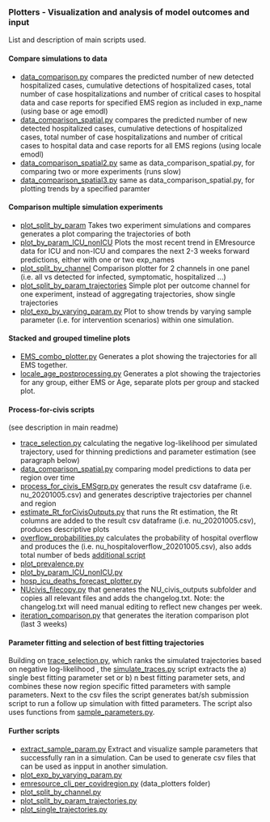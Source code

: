 
### Plotters  - Visualization and analysis of model outcomes and input
List and description of main scripts used.

#### Compare simulations to data 
- [data_comparison.py](https://github.com/numalariamodeling/covid-chicago/blob/master/plotters/data_comparison.py) 
compares the predicted number of new detected hospitalized cases, cumulative detections of hospitalized cases, total number of case hospitalizations and number of critical cases to hospital data and case reports for specified EMS region as included in exp_name (using base or age emodl)
- [data_comparison_spatial.py](https://github.com/numalariamodeling/covid-chicago/blob/master/plotters/data_comparison_spatial.py) 
compares the predicted number of new detected hospitalized cases, cumulative detections of hospitalized cases, total number of case hospitalizations and number of critical cases to hospital data and case reports for all EMS regions (using locale emodl) 
- [data_comparison_spatial2.py](https://github.com/numalariamodeling/covid-chicago/blob/master/plotters/data_comparison_spatial2.py) 
same as data_comparison_spatial.py, for comparing two or more experiments (runs slow)
- [data_comparison_spatial3.py](https://github.com/numalariamodeling/covid-chicago/blob/master/plotters/data_comparison_spatial3.py) 
same as data_comparison_spatial.py, for plotting trends by a specified paramter

#### Comparison multiple simulation experiments 
- [plot_split_by_param](https://github.com/numalariamodeling/covid-chicago/blob/master/plotters/plot_split_by_param.py)
Takes two experiment simulations and compares generates a plot comparing the trajectories of both
- [plot_by_param_ICU_nonICU](https://github.com/numalariamodeling/covid-chicago/blob/master/plotters/plot_by_param_ICU_nonICU.py)
Plots the most recent trend in EMresource data for ICU and non-ICU and compares the next 2-3 weeks forward predictions, either with one or two exp_names
- [plot_split_by_channel](https://github.com/numalariamodeling/covid-chicago/blob/master/plotters/plot_split_by_channel.py)
Comparison plotter for 2 channels in one panel (i.e. all vs detected for infected, symptomatic, hospitalized ...)
- [plot_split_by_param_trajectories](https://github.com/numalariamodeling/covid-chicago/blob/master/plotters/plot_split_by_param_trajectories.py)
Simple plot per outcome channel for one experiment, instead of aggregating trajectories, show single trajectories
- [plot_exp_by_varying_param.py](https://github.com/numalariamodeling/covid-chicago/blob/master/plotters/plot_exp_by_varying_param.py)
Plot to show trends by varying sample parameter (i.e. for intervention scenarios) within one simulation.

#### Stacked and grouped timeline plots
- [EMS_combo_plotter.py](https://github.com/numalariamodeling/covid-chicago/blob/master/plotters/EMS_combo_plotter.py)
Generates a plot showing the trajectories for all EMS together.
- [locale_age_postprocessing.py](https://github.com/numalariamodeling/covid-chicago/blob/master/plotters/locale_age_postprocessing.py)
Generates a plot showing the trajectories for any group, either EMS or Age, separate plots per group and stacked plot. 


#### Process-for-civis scripts
(see description in main readme)
- [trace_selection.py](https://github.com/numalariamodeling/covid-chicago/blob/master/plotters/trace_selection.py) calculating the negative log-likelihood per simulated trajectory, used for thinning predictions and parameter estimation (see paragraph below)
- [data_comparison_spatial.py](https://github.com/numalariamodeling/covid-chicago/blob/master/plotters/data_comparison_spatial.py) comparing model predictions to data per region over time
- [process_for_civis_EMSgrp.py](https://github.com/numalariamodeling/covid-chicago/blob/master/plotters/process_for_civis_EMSgrp.py) generates the result csv dataframe (i.e. nu_20201005.csv) and generates descriptive trajectories per channel and region
- [estimate_Rt_forCivisOutputs.py](https://github.com/numalariamodeling/covid-chicago/blob/master/plotters/estimate_Rt_forCivisOutputs.py)  that  runs the Rt estimation, the Rt columns are added to the result csv dataframe (i.e. nu_20201005.csv), produces descriptive plots
- [overflow_probabilities.py](https://github.com/numalariamodeling/covid-chicago/blob/master/plotters/overflow_probabilities.py) calculates the probability of hospital overflow and produces the  (i.e. nu_hospitaloverflow_20201005.csv), also adds total number of beds [additional script](https://github.com/numalariamodeling/covid-chicago/blob/master/plotters/overflow_numbers.py)
- [plot_prevalence.py](https://github.com/numalariamodeling/covid-chicago/blob/master/plotters/plot_prevalence.py)
- [plot_by_param_ICU_nonICU.py](https://github.com/numalariamodeling/covid-chicago/blob/master/plotters/plot_by_param_ICU_nonICU.py)
- [hosp_icu_deaths_forecast_plotter.py](https://github.com/numalariamodeling/covid-chicago/blob/master/plotters/hosp_icu_deaths_forecast_plotter.py)
- [NUcivis_filecopy.py](https://github.com/numalariamodeling/covid-chicago/blob/master/plotters/NUcivis_filecopy.py) that generates the NU_civis_outputs subfolder and copies all relevant files and adds the changelog.txt. Note: the changelog.txt will need manual editing to reflect new changes per week. 
- [iteration_comparison.py](https://github.com/numalariamodeling/covid-chicago/blob/master/plotters/iteration_comparison.py) that  generates the iteration comparison plot (last 3 weeks)

#### Parameter fitting and selection of best fitting trajectories 
Building on [trace_selection.py](https://github.com/numalariamodeling/covid-chicago/blob/master/plotters/trace_selection.py), which ranks the simulated trajectories based on negative log-likelihood , the 
 [simulate_traces.py](https://github.com/numalariamodeling/covid-chicago/blob/master/plotters/simulate_traces.py) script extracts the a) single best fitting parameter set or b) n best fitting parameter sets, 
 and combines these now region specific fitted parameters with sample parameters. Next to the csv files the script generates bat/sh submission script to run a follow up simulation with fitted parameters. 
The script also uses functions from [sample_parameters.py](https://github.com/numalariamodeling/covid-chicago/blob/master/sample_parameters.py).

#### Further scripts 
- [extract_sample_param.py](https://github.com/numalariamodeling/covid-chicago/blob/master/plotters/extract_sample_param.py) Extract and visualize sample parameters that successfully ran in a simulation. Can be used to generate csv files that can be used as inpput in another simulation.
- [plot_exp_by_varying_param.py](https://github.com/numalariamodeling/covid-chicago/blob/master/plotters/plot_exp_by_varying_param.py)
- [emresource_cli_per_covidregion.py](https://github.com/numalariamodeling/covid-chicago/blob/master/data_plotters/emresource_cli_per_covidregion.py) (data_plotters folder)
- [plot_split_by_channel.py](https://github.com/numalariamodeling/covid-chicago/blob/master/plotters/plot_split_by_channel.py)
- [plot_split_by_param_trajectories.py](https://github.com/numalariamodeling/covid-chicago/blob/master/plotters/plot_split_by_param_trajectories.py)
- [plot_single_trajectories.py](https://github.com/numalariamodeling/covid-chicago/blob/master/plotters/plot_single_trajectories.py)

